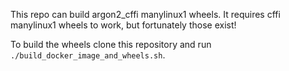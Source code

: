 This repo can build argon2_cffi manylinux1 wheels. It requires cffi manylinux1 wheels to work,
but fortunately those exist!

To build the wheels clone this repository and run `./build_docker_image_and_wheels.sh`.
